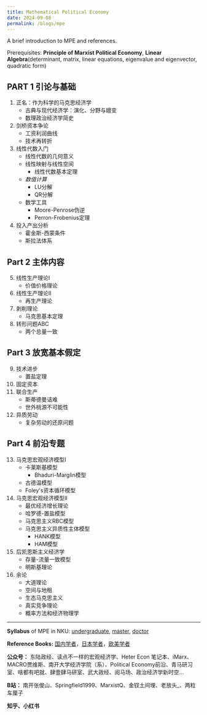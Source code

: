 ```yaml
---
title: Mathematical Political Economy
date: 2024-09-08
permalink: /blogs/mpe
---
```


A brief introduction to MPE and references.

Prerequisites: **Principle of Marxist Political Economy**, **Linear Algebra**(determinant, matrix, linear equations, eigenvalue and eigenvector, quadratic form)  

## PART 1 引论与基础  

1. 正名：作为科学的马克思经济学
	- 古典与现代经济学：演化、分野与嬗变
	- 数理政治经济学简史
2. 剑桥资本争论
	- 工资利润曲线
	- 技术再转折
3. 线性代数入门
	- 线性代数的几何意义
	- 线性映射与线性空间
		- 线性代数基本定理
	- _数值计算_
		- LU分解
		- QR分解
	- 数学工具
		- Moore-Penrose伪逆
		- Perron-Frobenius定理
4. 投入产出分析
	- 霍金斯-西蒙条件
	- 斯拉法体系  

## Part 2 主体内容  

5. 线性生产理论I
	- 价值价格理论
6. 线性生产理论II
	- 再生产理论
7. 剥削理论
	- 马克思基本定理
8. 转形问题ABC
	- 两个总量一致

## Part 3 放宽基本假定  

9. 技术进步
	- 置盐定理
11. 固定资本
12. 联合生产
	- 斯蒂德曼诘难
	- 世外桃源不可能性
13. 异质劳动
	- 复杂劳动的还原问题

## Part 4 前沿专题  

13. 马克思宏观经济模型I
	- 卡莱斯基模型
		- Bhaduri-Marglin模型
	- 古德温模型  
	- Foley's资本循环模型
14. 马克思宏观经济模型II
	- 最优经济增长理论
	- 哈罗德-置盐模型
	- 马克思主义RBC模型
	- 马克思主义异质性主体模型
		- HANK模型
		- HAM模型
15. 后凯恩斯主义经济学
	- 存量-流量一致模型
	- 明斯基理论
16. 余论
	- 大道理论
	- 空间与地租
	- 生态马克思主义
	- 真实竞争理论
	- 概率方法和经济物理学

---

**Syllabus** of MPE in NKU: [undergraduate](http://xishanyu2.github.io/files/MPE_syllabus_undergraduate.pdf), [master](http://xishanyu2.github.io/files/MPE_syllabus_master.pdf), [doctor](http://xishanyu2.github.io/files/MPE_syllabus_doctor.pdf)

**Reference Books:** [国内学者](https://xishanyu2.github.io/writing/refs/cn)，[日本学者](https://xishanyu2.github.io/writing/refs/jp)，[欧美学者](https://xishanyu2.github.io/writing/refs/ea)

**公众号：** 东陆政经、读点不一样的宏观经济学、Heter Econ 笔记本、iMarx、MACRO贾维斯、南开大学经济学院（系）、Political Economy前沿、青马研习室、啥都有吧就、肆壹肆马研室、武大政经、阅马场、政治经济学新时空...

**B站：** 南开张俊山、Springfield1999、MarxistQ、金钗土间埋、老放头_、两粒车厘子

**知乎、小红书** 
